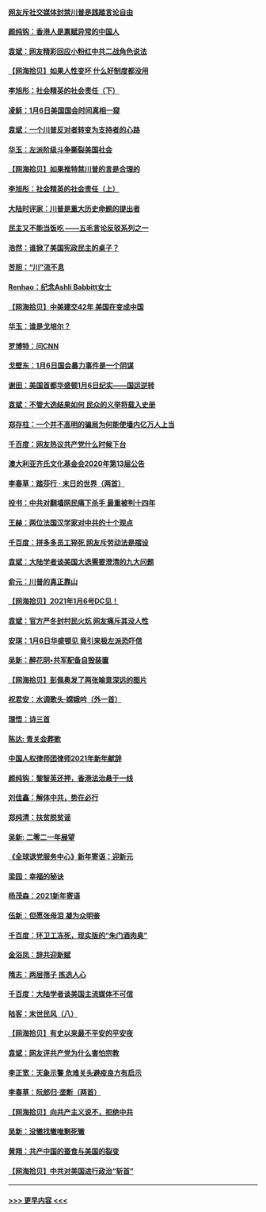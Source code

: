 #### [网友斥社交媒体封禁川普是践踏言论自由](../pages/nsc993/n12687482.md?t=01151502) 
#### [颜纯钩：香港人是禀赋异常的中国人](../pages/nsc993/n12685142.md?t=01151502) 
#### [袁斌：网友精彩回应小粉红中共二战角色说法](../pages/nsc993/n12684994.md?t=01151502) 
#### [【网海拾贝】如果人性变坏 什么好制度都没用](../pages/nsc993/n12683000.md?t=01151502) 
#### [李旭彤：社会精英的社会责任（下）](../pages/nsc993/n12680604.md?t=01151502) 
#### [凌稣：1月6日美国国会时间真相一窥](../pages/nsc993/n12682780.md?t=01151502) 
#### [袁斌：一个川普反对者转变为支持者的心路](../pages/nsc993/n12682700.md?t=01151502) 
#### [华玉：左派阶级斗争撕裂美国社会](../pages/nsc993/n12681226.md?t=01151502) 
#### [【网海拾贝】如果推特禁川普的言是合理的](../pages/nsc993/n12681232.md?t=01151502) 
#### [李旭彤：社会精英的社会责任（上）](../pages/nsc993/n12680501.md?t=01151502) 
#### [大陆时评家：川普是重大历史命题的提出者](../pages/nsc993/n12679904.md?t=01151502) 
#### [民主又不能当饭吃 ——五毛言论反驳系列之一](../pages/nsc993/n12679877.md?t=01151502) 
#### [浩然：谁掀了美国宪政民主的桌子？](../pages/nsc993/n12679850.md?t=01151502) 
#### [苦胆：“川”流不息](../pages/nsc993/n12678388.md?t=01151502) 
#### [Renhao：纪念Ashli Babbitt女士](../pages/nsc993/n12678359.md?t=01151502) 
#### [【网海拾贝】中美建交42年 美国在变成中国](../pages/nsc993/n12678324.md?t=01151502) 
#### [华玉：谁是戈培尔？](../pages/nsc993/n12677515.md?t=01151502) 
#### [罗博特：问CNN](../pages/nsc993/n12677172.md?t=01151502) 
#### [戈壁东：1月6日国会暴力事件是一个阴谋](../pages/nsc993/n12674639.md?t=01151502) 
#### [谢田：美国首都华盛顿1月6日纪实——国运逆转](../pages/nsc993/n12673190.md?t=01151502) 
#### [袁斌：不管大选结果如何 民众的义举将载入史册](../pages/nsc993/n12672787.md?t=01151502) 
#### [郑存柱：一个并不高明的骗局为何能使墙内亿万人上当](../pages/nsc993/n12671449.md?t=01151502) 
#### [千百度：网友热议共产党什么时候下台](../pages/nsc993/n12670442.md?t=01151502) 
#### [澳大利亚齐氏文化基金会2020年第13届公告](../pages/nsc993/n12670273.md?t=01151502) 
#### [李春草：踏莎行 · 末日的世界（两首）](../pages/nsc993/n12670253.md?t=01151502) 
#### [投书：中共对翻墙网民痛下杀手 最重被判十四年](../pages/nsc993/n12670190.md?t=01151502) 
#### [王赫：两位法国汉学家对中共的十个观点](../pages/nsc993/n12669593.md?t=01151502) 
#### [千百度：拼多多员工猝死 网友斥劳动法是摆设](../pages/nsc993/n12668081.md?t=01151502) 
#### [袁斌：大陆学者谈美国大选需要澄清的九大问题](../pages/nsc993/n12668023.md?t=01151502) 
#### [俞元：川普的真正靠山](../pages/nsc993/n12668000.md?t=01151502) 
#### [【网海拾贝】2021年1月6号DC见！](../pages/nsc993/n12664957.md?t=01151502) 
#### [袁斌：官方严冬封村民火炕 网友痛斥其没人性](../pages/nsc993/n12664882.md?t=01151502) 
#### [安琪：1月6日华盛顿见 竟引来极左派恐吓信](../pages/nsc993/n12664831.md?t=01151502) 
#### [吴新：醉花阴•共军配备自毁装置](../pages/nsc993/n12664766.md?t=01151502) 
#### [【网海拾贝】彭佩奥发了两张喻意深远的图片](../pages/nsc993/n12663515.md?t=01151502) 
#### [祝君安：水调歌头·嫦娥吟（外一首）](../pages/nsc993/n12663345.md?t=01151502) 
#### [理悟：诗三首](../pages/nsc993/n12663334.md?t=01151502) 
#### [陈达: 青关会葬歌](../pages/nsc993/n12663305.md?t=01151502) 
#### [中国人权律师团律师2021年新年献辞](../pages/nsc993/n12661792.md?t=01151502) 
#### [颜纯钩：黎智英还押，香港法治悬于一线](../pages/nsc993/n12661371.md?t=01151502) 
#### [刘佳鑫：解体中共，势在必行](../pages/nsc993/n12661335.md?t=01151502) 
#### [郑纯清：扶贫脱贫谣](../pages/nsc993/n12658729.md?t=01151502) 
#### [吴新: 二零二一年展望](../pages/nsc993/n12658664.md?t=01151502) 
#### [《全球退党服务中心》新年寄语：迎新元](../pages/nsc993/n12658408.md?t=01151502) 
#### [梁园：幸福的秘诀](../pages/nsc993/n12658061.md?t=01151502) 
#### [杨茂森：2021新年寄语](../pages/nsc993/n12658128.md?t=01151502) 
#### [伍新：但愿张母泪 凝为众明鉴](../pages/nsc993/n12656861.md?t=01151502) 
#### [千百度：环卫工冻死，现实版的“朱门酒肉臭”](../pages/nsc993/n12655588.md?t=01151502) 
#### [金浴凤：辞共迎新赋](../pages/nsc993/n12653369.md?t=01151502) 
#### [隋志：两层筛子 拣选人心](../pages/nsc993/n12653341.md?t=01151502) 
#### [千百度：大陆学者谈美国主流媒体不可信](../pages/nsc993/n12651269.md?t=01151502) 
#### [陆客：末世民风（八）](../pages/nsc993/n12648233.md?t=01151502) 
#### [【网海拾贝】有史以来最不平安的平安夜](../pages/nsc993/n12647164.md?t=01151502) 
#### [袁斌：网友评共产党为什么害怕宗教](../pages/nsc993/n12647003.md?t=01151502) 
#### [李正宽：天象示警 危难关头避疫良方有启示](../pages/nsc993/n12646262.md?t=01151502) 
#### [李春草：阮郎归‧垄断（两首）](../pages/nsc993/n12646302.md?t=01151502) 
#### [【网海拾贝】向共产主义说不，拒绝中共](../pages/nsc993/n12645941.md?t=01151502) 
#### [吴新：没辙找辙唯剩死辙](../pages/nsc993/n12643919.md?t=01151502) 
#### [黄翔：共产中国的蚕食与美国的裂变](../pages/nsc993/n12643727.md?t=01151502) 
#### [【网海拾贝】中共对美国进行政治“斩首”](../pages/nsc993/n12642290.md?t=01151502) 

----
#### [ >>> 更早内容 <<< ](../indexes/nsc993-earlier.md)
